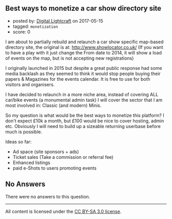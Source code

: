 ## Best ways to monetize a car show directory site

- posted by: [Digital Lightcraft](https://stackexchange.com/users/1504033/digital-lightcraft) on 2017-05-15
- tagged: `monetization`
- score: 0

<p>I am about to partially rebuild and relaunch a car show specific map-based directory site, the original is at: <a href="http://www.showlocator.co.uk/" rel="nofollow noreferrer">http://www.showlocator.co.uk/</a>
(If you want to have a play with it just change the From date to 2014, it will show a load of events on the map, but is not accepting new registrations)</p>

<p>I originally launched in 2015 but despite a great public response had some media backlash as they seemed to think it would stop people buying their papers &amp; Magazines for the events calendar. It is free to use for both visitors and organisers.</p>

<p>I have decided to relaunch in a more niche area, instead of covering ALL car/bike events (a monumental admin task) I will cover the sector that I am most involved in: Classic (and modern) Minis. </p>

<p>So my question is what would be the best ways to monetize this platform? 
I don't expect £10k a month, but £100 would be nice to cover hosting, admin etc. 
Obviously I will need to build up a sizeable returning userbase before much is possible.</p>

<p>Ideas so far:</p>

<ul>
<li>Ad space (site sponsors + ads)</li>
<li>Ticket sales (Take a commission or referral fee)</li>
<li>Enhanced listings</li>
<li>paid e-Shots to users promoting events</li>
</ul>


## No Answers

There were no answers to this question.


---

All content is licensed under the [CC BY-SA 3.0 license](https://creativecommons.org/licenses/by-sa/3.0/).
